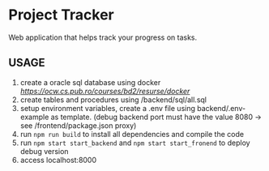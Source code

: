 # Project Tracker
Web application that helps track your progress on tasks.

## USAGE

1. create a oracle sql database using docker *https://ocw.cs.pub.ro/courses/bd2/resurse/docker*
1. create tables and procedures using /backend/sql/all.sql
1. setup environment variables, create a .env file using backend/.env-example as template. (debug backend port must have the value 8080 -> see /frontend/package.json proxy)
1. run `npm run build` to install all dependencies and compile the code
1. run `npm start start_backend` and `npm start start_fronend` to deploy debug version
1. access localhost:8000